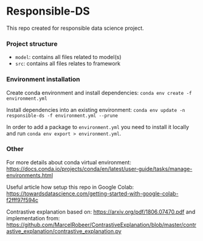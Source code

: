 # Responsible-DS
This repo created for responsible data science project.

### Project structure
- `model`: contains all files related to model(s)
- `src`: contains all files relates to framework

### Environment installation
Create conda environment and install dependencies:
`conda env create -f environment.yml`

Install dependencies into an existing environment:
`conda env update -n responsible-ds -f environment.yml --prune`

In order to add a package to `environment.yml` you need to install it locally and run `conda env export > environment.yml`.

### Other
For more details about conda virtual environment:
https://docs.conda.io/projects/conda/en/latest/user-guide/tasks/manage-environments.html

Useful article how setup this repo in Google Colab:
https://towardsdatascience.com/getting-started-with-google-colab-f2fff97f594c

Contrastive explanation based on:
https://arxiv.org/pdf/1806.07470.pdf
and implementation from:
https://github.com/MarcelRobeer/ContrastiveExplanation/blob/master/contrastive_explanation/contrastive_explanation.py
